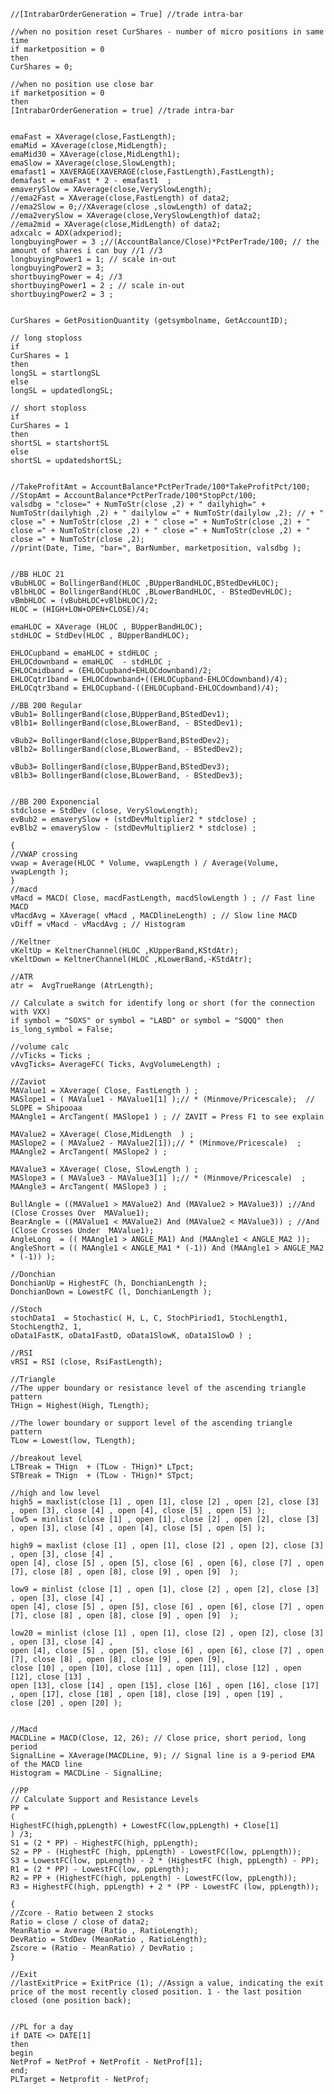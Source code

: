 
	//[IntrabarOrderGeneration = True] //trade intra-bar

	//when no position reset CurShares - number of micro positions in same time 
	if marketposition = 0
	then
	CurShares = 0;

	//when no position use close bar
	if marketposition = 0
	then
	[IntrabarOrderGeneration = true] //trade intra-bar


	emaFast = XAverage(close,FastLength);
	emaMid = XAverage(close,MidLength);
	emaMid30 = XAverage(close,MidLength1);
	emaSlow = XAverage(close,SlowLength);
	emafast1 = XAVERAGE(XAVERAGE(close,FastLength),FastLength);
	demafast = emaFast * 2 - emafast1  ;    
	emaverySlow = XAverage(close,VerySlowLength);
	//ema2Fast = XAverage(close,FastLength) of data2;
	//ema2Slow = 0;//XAverage(close ,slowLength) of data2;
	//ema2verySlow = XAverage(close,VerySlowLength)of data2;
	//ema2mid = XAverage(close,MidLength) of data2;
	adxcalc = ADX(adxperiod);
	longbuyingPower = 3 ;//(AccountBalance/Close)*PctPerTrade/100; // the amount of shares i can buy //1 //3
	longbuyingPower1 = 1; // scale in-out
	longbuyingPower2 = 3;
	shortbuyingPower = 4; //3
	shortbuyingPower1 = 2 ; // scale in-out
	shortbuyingPower2 = 3 ;


	CurShares = GetPositionQuantity (getsymbolname, GetAccountID);

	// long stoploss
	if 
	CurShares = 1 
	then 
	longSL = startlongSL
	else 
	longSL = updatedlongSL;

	// short stoploss
	if 
	CurShares = 1
	then 
	shortSL = startshortSL
	else 
	shortSL = updatedshortSL;


	//TakeProfitAmt = AccountBalance*PctPerTrade/100*TakeProfitPct/100;
	//StopAmt = AccountBalance*PctPerTrade/100*StopPct/100;
	valsdbg = "close=" + NumToStr(close ,2) + " dailyhigh=" + NumToStr(dailyhigh ,2) + " dailylow =" + NumToStr(dailylow ,2); // + " close =" + NumToStr(close ,2) + " close =" + NumToStr(close ,2) + " close =" + NumToStr(close ,2) + " close =" + NumToStr(close ,2) + " close =" + NumToStr(close ,2);
	//print(Date, Time, "bar=", BarNumber, marketposition, valsdbg ); 


	//BB HLOC 21
	vBubHLOC = BollingerBand(HLOC ,BUpperBandHLOC,BStedDevHLOC);
	vBlbHLOC = BollingerBand(HLOC ,BLowerBandHLOC, - BStedDevHLOC);
	vBmbHLOC = (vBubHLOC+vBlbHLOC)/2;
	HLOC = (HIGH+LOW+OPEN+CLOSE)/4;

	emaHLOC = XAverage (HLOC , BUpperBandHLOC);
	stdHLOC = StdDev(HLOC , BUpperBandHLOC);

	EHLOCupband = emaHLOC + stdHLOC ;
	EHLOCdownband = emaHLOC  - stdHLOC ;
	EHLOCmidband = (EHLOCupband+EHLOCdownband)/2;
	EHLOCqtr1band = EHLOCdownband+((EHLOCupband-EHLOCdownband)/4);
	EHLOCqtr3band = EHLOCupband-((EHLOCupband-EHLOCdownband)/4);

	//BB 200 Regular
	vBub1= BollingerBand(close,BUpperBand,BStedDev1);
	vBlb1= BollingerBand(close,BLowerBand, - BStedDev1);
	  
	vBub2= BollingerBand(close,BUpperBand,BStedDev2);
	vBlb2= BollingerBand(close,BLowerBand, - BStedDev2);

	vBub3= BollingerBand(close,BUpperBand,BStedDev3);
	vBlb3= BollingerBand(close,BLowerBand, - BStedDev3);


	//BB 200 Exponencial
	stdclose = StdDev (close, VerySlowLength);
	evBub2 = emaverySlow + (stdDevMultiplier2 * stdclose) ;
	evBlb2 = emaverySlow - (stdDevMultiplier2 * stdclose) ;

	{
	//VWAP crossing
	vwap = Average(HLOC * Volume, vwapLength ) / Average(Volume, vwapLength );
	}
	//macd
	vMacd = MACD( Close, macdFastLength, macdSlowLength ) ; // Fast line MACD
	vMacdAvg = XAverage( vMacd , MACDlineLength) ; // Slow line MACD
	vDiff = vMacd - vMacdAvg ; // Histogram

	//Keltner
	vKeltUp = KeltnerChannel(HLOC ,KUpperBand,KStdAtr);
	vKeltDown = KeltnerChannel(HLOC ,KLowerBand,-KStdAtr);

	//ATR
	atr =  AvgTrueRange (AtrLength);

	// Calculate a switch for identify long or short (for the connection with VXX)
	if symbol = "SOXS" or symbol = "LABD" or symbol = "SQQQ" then
	is_long_symbol = False;

	//volume calc
	//vTicks = Ticks ;
	vAvgTicks= AverageFC( Ticks, AvgVolumeLength) ;

	//Zaviot
	MAValue1 = XAverage( Close, FastLength ) ; 
	MASlope1 = ( MAValue1 - MAValue1[1] );// * (Minmove/Pricescale);  // SLOPE = Shipooaa 
	MAAngle1 = ArcTangent( MASlope1 ) ; // ZAVIT = Press F1 to see explain
	         
	MAValue2 = XAverage( Close,MidLength  ) ; 
	MASlope2 = ( MAValue2 - MAValue2[1]);// * (Minmove/Pricescale)  ; 
	MAAngle2 = ArcTangent( MASlope2 ) ; 
	         
	MAValue3 = XAverage( Close, SlowLength ) ; 
	MASlope3 = ( MAValue3 - MAValue3[1] );// * (Minmove/Pricescale)  ; 
	MAAngle3 = ArcTangent( MASlope3 ) ; 

	BullAngle = ((MAValue1 > MAValue2) And (MAValue2 > MAValue3)) ;//And (Close Crosses Over  MAValue1);
	BearAngle = ((MAValue1 < MAValue2) And (MAValue2 < MAValue3)) ; //And (Close Crosses Under  MAValue1);
	AngleLong  = (( MAAngle1 > ANGLE_MA1) And (MAAngle1 < ANGLE_MA2 ));
	AngleShort = (( MAAngle1 < ANGLE_MA1 * (-1)) And (MAAngle1 > ANGLE_MA2 * (-1)) );

	//Donchian
	DonchianUp = HighestFC (h, DonchianLength );
	DonchianDown = LowestFC (l, DonchianLength );

	//Stoch
	stochData1  = Stochastic( H, L, C, StochPiriod1, StochLength1, StochLength2, 1, 
	oData1FastK, oData1FastD, oData1SlowK, oData1SlowD ) ; 

	//RSI
	vRSI = RSI (close, RsiFastLength);

	//Triangle
	//The upper boundary or resistance level of the ascending triangle pattern
	THign = Highest(High, TLength);

	//The lower boundary or support level of the ascending triangle pattern
	TLow = Lowest(low, TLength);

	//breakout level
	LTBreak = THign  + (TLow - THign)* LTpct;
	STBreak = THign  + (TLow - THign)* STpct;

	//high and low level
	high5 = maxlist(close [1] , open [1], close [2] , open [2], close [3] , open [3], close [4] , open [4], close [5] , open [5] );
	low5 = minlist (close [1] , open [1], close [2] , open [2], close [3] , open [3], close [4] , open [4], close [5] , open [5] );

	high9 = maxlist (close [1] , open [1], close [2] , open [2], close [3] , open [3], close [4] , 
	open [4], close [5] , open [5], close [6] , open [6], close [7] , open [7], close [8] , open [8], close [9] , open [9]  );

	low9 = minlist (close [1] , open [1], close [2] , open [2], close [3] , open [3], close [4] , 
	open [4], close [5] , open [5], close [6] , open [6], close [7] , open [7], close [8] , open [8], close [9] , open [9]  );
	
	low20 = minlist (close [1] , open [1], close [2] , open [2], close [3] , open [3], close [4] , 
	open [4], close [5] , open [5], close [6] , open [6], close [7] , open [7], close [8] , open [8], close [9] , open [9],
	close [10] , open [10], close [11] , open [11], close [12] , open [12], close [13] , 
	open [13], close [14] , open [15], close [16] , open [16], close [17] , open [17], close [18] , open [18], close [19] , open [19] ,
	close [20] , open [20] );


	//Macd
	MACDLine = MACD(Close, 12, 26); // Close price, short period, long period
	SignalLine = XAverage(MACDLine, 9); // Signal line is a 9-period EMA of the MACD line
	Histogram = MACDLine - SignalLine;

	//PP
	// Calculate Support and Resistance Levels
	PP = 
	(
	HighestFC(high,ppLength) + LowestFC(low,ppLength) + Close[1] 
	) /3;
	S1 = (2 * PP) - HighestFC(high, ppLength);
	S2 = PP - (HighestFC (high, ppLength) - LowestFC(low, ppLength));
	S3 = LowestFC(low, ppLength) - 2 * (HighestFC (high, ppLength) - PP);
	R1 = (2 * PP) - LowestFC(low, ppLength);
	R2 = PP + (HighestFC(high, ppLength) - LowestFC(low, ppLength));
	R3 = HighestFC(high, ppLength) + 2 * (PP - LowestFC (low, ppLength));

	{
	//Zcore - Ratio between 2 stocks
	Ratio = close / close of data2;
	MeanRatio = Average (Ratio , RatioLength);
	DevRatio = StdDev (MeanRatio , RatioLength);
	Zscore = (Ratio - MeanRatio) / DevRatio ;
	}

	//Exit
	//lastExitPrice = ExitPrice (1); //Assign a value, indicating the exit price of the most recently closed position. 1 - the last position closed (one position back);


	//PL for a day
	if DATE <> DATE[1] 
	then 
	begin
	NetProf = NetProf + NetProfit - NetProf[1];
	end;
	PLTarget = Netprofit - NetProf;

